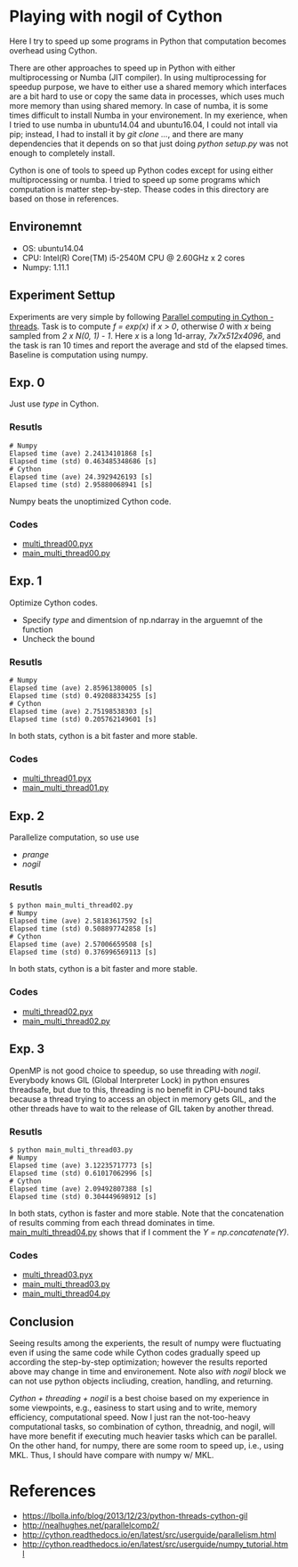 # Playing with nogil of Cython 

Here I try to speed up some programs in Python that computation becomes overhead using Cython. 

There are other approaches to speed up in Python with either multiprocessing or Numba (JIT compiler). In using multiprocessing for speedup purpose, we have to either use a shared memory which interfaces are a bit hard to use or copy the same data in processes, which uses much more memory than using shared memory. In case of numba, it is some times difficult to install Numba in your environement. In my exerience, when I tried to use numba in ubuntu14.04 and ubuntu16.04, I could not intall via pip; instead, I had to install it by *git clone ...*, and there are many dependencies that it depends on so that just doing *python setup.py* was not enough to completely install.

Cython is one of tools to speed up Python codes except for using either multiprocessing or numba. I tried to speed up some programs which computation is matter step-by-step. Thease codes in this directory are based on those in references. 

## Environemnt

- OS: ubuntu14.04
- CPU: Intel(R) Core(TM) i5-2540M CPU @ 2.60GHz x 2 cores
- Numpy: 1.11.1

## Experiment Settup

Experiments are very simple by following [Parallel computing in Cython - threads](http://nealhughes.net/parallelcomp2/). Task is to compute *f = exp(x)* if *x > 0*, otherwise *0* with *x* being sampled from *2 x N(0, 1) - 1*. Here *x* is a long 1d-array, *7x7x512x4096*, and the task is ran 10 times and report the average and std of the elapsed times. Baseline is computation using numpy.

## Exp. 0

Just use *type* in Cython.

### Resutls

```
# Numpy
Elapsed time (ave) 2.24134101868 [s]
Elapsed time (std) 0.463485348686 [s]
# Cython
Elapsed time (ave) 24.3929426193 [s]
Elapsed time (std) 2.95880068941 [s]
```

Numpy beats the unoptimized Cython code.

### Codes
- [multi_thread00.pyx](./multi_thread00.pyx)
- [main_multi_thread00.py](./main_multi_thread00.py)

## Exp. 1

Optimize Cython codes. 
- Specify *type* and dimentsion of np.ndarray in the arguemnt of the function
- Uncheck the bound


### Resutls

```
# Numpy
Elapsed time (ave) 2.85961380005 [s]
Elapsed time (std) 0.492088334255 [s]
# Cython
Elapsed time (ave) 2.75198538303 [s]
Elapsed time (std) 0.205762149601 [s]
```

In both stats, cython is a bit faster and more stable.

### Codes
- [multi_thread01.pyx](./multi_thread01.pyx)
- [main_multi_thread01.py](./main_multi_thread01.py)

## Exp. 2

Parallelize computation, so use use
- *prange*
- *nogil*

### Resutls

```
$ python main_multi_thread02.py
# Numpy
Elapsed time (ave) 2.58183617592 [s]
Elapsed time (std) 0.508897742858 [s]
# Cython
Elapsed time (ave) 2.57006659508 [s]
Elapsed time (std) 0.376996569113 [s]
```

In both stats, cython is a bit faster and more stable.

### Codes
- [multi_thread02.pyx](./multi_thread02.pyx)
- [main_multi_thread02.py](./main_multi_thread02.py)

## Exp. 3

OpenMP is not good choice to speedup, so use threading with *nogil*. Everybody knows GIL (Global Interpreter Lock) in python ensures threadsafe, but due to this, threading is no benefit in CPU-bound taks because a thread trying to access an object in memory gets GIL, and the other threads have to wait to the release of GIL taken by another thread.

### Resutls

```
$ python main_multi_thread03.py
# Numpy
Elapsed time (ave) 3.12235717773 [s]
Elapsed time (std) 0.61017062996 [s]
# Cython
Elapsed time (ave) 2.09492807388 [s]
Elapsed time (std) 0.304449698912 [s]
```

In both stats, cython is faster and more stable. Note that the concatenation of results comming from each thread dominates in time. [main_multi_thread04.py](./main_multi_thread04.py) shows that if I comment the *Y = np.concatenate(Y)*.

### Codes
- [multi_thread03.pyx](./multi_thread03.pyx)
- [main_multi_thread03.py](./main_multi_thread03.py)
- [main_multi_thread04.py](./main_multi_thread04.py)

## Conclusion

Seeing results among the experients, the result of numpy were fluctuating even if using the same code while Cython codes gradually speed up according the step-by-step optimization; however the results reported above may change in time and environement. Note also *with nogil* block we can not use python objects incliuding, creation, handling, and returning.

*Cython + threading + nogil* is a best choise based on my experience in some viewpoints, e.g., easiness to start using and to write,  memory efficiency, computational speed. Now I just ran the not-too-heavy computational tasks, so combination of cython, threadnig, and nogil, will have more benefit if executing much heavier tasks which can be parallel. On the other hand, for numpy, there are some room to speed up, i.e., using MKL. Thus, I should have compare with numpy w/ MKL.


# References
- https://lbolla.info/blog/2013/12/23/python-threads-cython-gil
- http://nealhughes.net/parallelcomp2/
- http://cython.readthedocs.io/en/latest/src/userguide/parallelism.html
- http://cython.readthedocs.io/en/latest/src/userguide/numpy_tutorial.html




